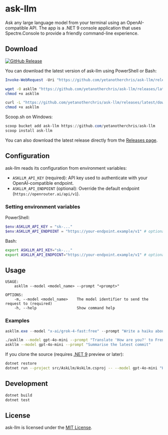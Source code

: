 # ask-llm
Ask any large language model from your terminal using an OpenAI-compatible API. The app is a .NET 9 console application that uses Spectre.Console to provide a friendly command-line experience.

## Download

[![GitHub Release](https://img.shields.io/github/v/release/yetanotherchris/ask-llm?logo=github&sort=semver)](https://github.com/yetanotherchris/ask-llm/releases/latest)

You can download the latest version of ask-llm using PowerShell or Bash:

```powershell
Invoke-WebRequest -Uri "https://github.com/yetanotherchris/ask-llm/releases/latest/download/askllm.exe" -OutFile "askllm.exe"
```
```bash
wget -O askllm "https://github.com/yetanotherchris/ask-llm/releases/latest/download/askllm"
chmod +x askllm
```
```bash
curl -L "https://github.com/yetanotherchris/ask-llm/releases/latest/download/askllm" -o askllm
chmod +x askllm
```

Scoop.sh on Windows:
```powershell
scoop bucket add ask-llm https://github.com/yetanotherchris/ask-llm
scoop install ask-llm
```

You can also download the latest release directly from the [Releases page](https://github.com/yetanotherchris/ask-llm/releases).

## Configuration

ask-llm reads its configuration from environment variables:

- `ASKLLM_API_KEY` (required): API key used to authenticate with your OpenAI-compatible endpoint.
- `ASKLLM_API_ENDPOINT` (optional): Override the default endpoint (`https://openrouter.ai/api/v1`).

### Setting environment variables

PowerShell:
```powershell
$env:ASKLLM_API_KEY = "sk-..."
$env:ASKLLM_API_ENDPOINT = "https://your-endpoint.example/v1" # optional
```

Bash:
```bash
export ASKLLM_API_KEY="sk-..."
export ASKLLM_API_ENDPOINT="https://your-endpoint.example/v1" # optional
```

## Usage

```
USAGE:
    askllm --model <model_name> --prompt "<prompt>"

OPTIONS:
    -m, --model <model_name>    The model identifier to send the request to (required)
    -h, --help                  Show command help
```

### Examples

```powershell
askllm.exe --model "x-ai/grok-4-fast:free" --prompt "Write a haiku about dotnet"
```
```bash
./askllm --model gpt-4o-mini --prompt "Translate 'How are you?' to French"
askllm --model gpt-4o-mini --prompt "Summarise the latest commit"
```

If you clone the source (requires [.NET 9](https://dotnet.microsoft.com/en-us/download/dotnet/9.0) preview or later):

```bash
dotnet restore
dotnet run --project src/AskLlm/AskLlm.csproj -- --model gpt-4o-mini "Hello there"
```

## Development

```bash
dotnet build
dotnet test
```

## License

ask-llm is licensed under the [MIT License](LICENSE).
